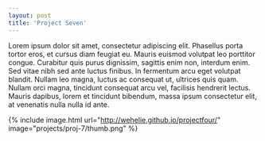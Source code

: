 ```yaml
---
layout: post
title: 'Project Seven'
---
```


Lorem ipsum dolor sit amet, consectetur adipiscing elit. Phasellus porta tortor eros, et cursus diam feugiat eu. Mauris euismod volutpat leo porttitor congue. Curabitur quis purus dignissim, sagittis enim non, interdum enim. Sed vitae nibh sed ante luctus finibus. In fermentum arcu eget volutpat blandit. Nullam leo magna, luctus ac consequat ut, ultrices quis quam. Nullam orci magna, tincidunt consequat arcu vel, facilisis hendrerit lectus. Mauris dapibus, lorem et tincidunt bibendum, massa ipsum consectetur elit, at venenatis nulla nulla id ante.

{% include image.html url="http://wehelie.github.io/projectfour/" image="projects/proj-7/thumb.png" %}
